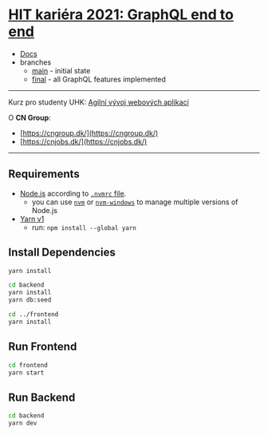 # [HIT kariéra 2021: GraphQL end to end](https://cngroupdk.github.io/HIT-kariera-GraphQL/)

- [Docs](https://cngroupdk.github.io/HIT-kariera-GraphQL/)
- branches
  - [main](https://github.com/cngroupdk/HIT-kariera-GraphQL/tree/main) - initial state
  - [final](https://github.com/cngroupdk/HIT-kariera-GraphQL/tree/final) - all GraphQL features implemented

---

Kurz pro studenty UHK: [Agilní vývoj webových aplikací](https://www.uhk.cz/cs/fakulta-informatiky-a-managementu/fim/katedry-a-pracoviste/idv-institut-dalsiho-vzdelavani/kurzy/ostatni-kurzy)

O **CN Group**:

- [https://cngroup.dk/](https://cngroup.dk/)
- [https://cnjobs.dk/](https://cnjobs.dk/)

---

## Requirements

- [Node.js](https://nodejs.org/) according to [`.nvmrc` file](./.nvmrc).
  - you can use [`nvm`](https://github.com/nvm-sh/nvm) or [`nvm-windows`](https://github.com/coreybutler/nvm-windows) to manage multiple versions of Node.js
- [Yarn v1](https://classic.yarnpkg.com/)
  - run: `npm install --global yarn`

## Install Dependencies

```bash
yarn install

cd backend
yarn install
yarn db:seed

cd ../frontend
yarn install
```

## Run Frontend

```bash
cd frontend
yarn start
```

## Run Backend

```bash
cd backend
yarn dev
```
